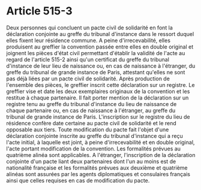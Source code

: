 # Article 515-3

Deux personnes qui concluent un pacte civil de solidarité en font la déclaration conjointe au greffe du tribunal d'instance dans le ressort duquel elles fixent leur résidence commune.   A peine d'irrecevabilité, elles produisent au greffier la convention passée entre elles en double original et joignent les pièces d'état civil permettant d'établir la validité de l'acte au regard de l'article 515-2 ainsi qu'un certificat du greffe du tribunal d'instance de leur lieu de naissance ou, en cas de naissance à l'étranger, du greffe du tribunal de grande instance de Paris, attestant qu'elles ne sont pas déjà liées par un pacte civil de solidarité.   Après production de l'ensemble des pièces, le greffier inscrit cette déclaration sur un registre.   Le greffier vise et date les deux exemplaires originaux de la convention et les restitue à chaque partenaire.   Il fait porter mention de la déclaration sur un registre tenu au greffe du tribunal d'instance du lieu de naissance de chaque partenaire ou, en cas de naissance à l'étranger, au greffe du tribunal de grande instance de Paris.   L'inscription sur le registre du lieu de résidence confère date certaine au pacte civil de solidarité et le rend opposable aux tiers.   Toute modification du pacte fait l'objet d'une déclaration conjointe inscrite au greffe du tribunal d'instance qui a reçu l'acte initial, à laquelle est joint, à peine d'irrecevabilité et en double original, l'acte portant modification de la convention. Les formalités prévues au quatrième alinéa sont applicables.   A l'étranger, l'inscription de la déclaration conjointe d'un pacte liant deux partenaires dont l'un au moins est de nationalité française et les formalités prévues aux deuxième et quatrième alinéas sont assurées par les agents diplomatiques et consulaires français ainsi que celles requises en cas de modification du pacte.